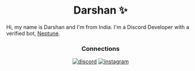 <h1 align="center">Darshan ✨</h1>

Hi, my name is Darshan and I'm from India. I'm a Discord Developer with a verified bot, [Neptune](https://top.gg/bot/826722489543295006).

<h3 align="center">Connections </h3>

<div align="center">
  
  [![discord](https://img.shields.io/badge/-%20Nin%231111-5865F2?style=for-the-badge&logo=discord&logoColor=white)](https://discord.com/users/838620835282812969)
  [![instagram](https://img.shields.io/badge/-not__ninn__-E1306C?style=for-the-badge&logo=instagram&logoColor=white)](https://instagram.com/not_ninn_)
</div>
